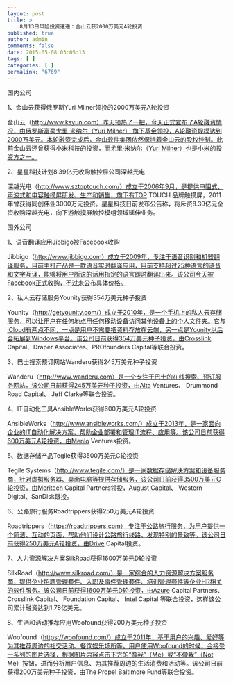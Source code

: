 ```yaml
---
layout: post
title: >
    8月13日风险投资速递：金山云获2000万美元A轮投资
published: true
author: admin
comments: false
date: 2015-05-08 03:05:13
tags: [ ]
categories: [ ]
permalink: "6769"
---
```



国内公司

1、金山云获得俄罗斯Yuri Milner领投的2000万美元A轮投资

金山云（http://www.ksyun.com）昨天预热了一把，今天正式宣布了A轮融资情况，由俄罗斯富豪尤里·米纳尔（Yuri Milner） 旗下基金领投，A轮融资规模达到2000万美元。本轮融资完成后，金山软件集团依然保持着金山云的股权控制。此前金山云还曾获得小米科技的投资，而尤里·米纳尔（Yuri Milner）也是小米的投资方之一。

2、星星科技计划8.39亿元收购触控屏公司深越光电

深越光电（http://www.sztoptouch.com/）成立于2006年9月，是提供电阻式、声波式和电容触摸屏研发、生产和销售，旗下有TOP TOUCH 品牌触摸屏，2011年曾获得同创伟业3000万元投资。星星科技日前发布公告称，将斥资8.39亿元全资收购深越光电，向下游触摸屏触控模组领域延伸业务。

国外公司

1、语音翻译应用Jibbigo被Facebook收购

Jibbigo（http://www.jibbigo.com）成立于2009年，专注于语音识别和机器翻译服务，目前主打产品是一款语音实时翻译应用，目前支持超过25种语言的语音和文字互译，能够将用户所说的话用指定的语言即时翻译出来。该公司今天被Facebook正式收购，不过未公布具体价格。

2、私人云存储服务Younity获得354万美元种子投资

Younity（http://getyounity.com/）成立于2010年，是一个手机上的私人云存储服务，可以让用户在任何地点用任何移动设备访问其他设备上的个人文件夹。它与iCloud有两点不同，一点是用户不需要把资料存放在云端，另一点是Younity以后会拓展到Windows平台。该公司日前获得354万美元种子投资，由Crosslink Capital、Draper Associates、PROfounders Capital等联合投资。

3、巴士搜索预订网站Wanderu获得245万美元种子投资

Wanderu（http://www.wanderu.com）是一个专注于巴士的在线搜索、预订服务网站，该公司日前获得245万美元种子投资，由Alta Ventures、 Drummond Road Capital、 Jeff Clarke等联合投资。

4、IT自动化工具AnsibleWorks获得600万美元A轮投资

AnsibleWorks（http://www.ansibleworks.com/）成立于2013年，是一家面向企业的IT自动化解决方案，帮助企业部署和管理IT流程、应用等。该公司日前获得600万美元A轮投资，由Menlo Ventures投资。

5、数据存储产品Tegile获得3500万美元C轮投资

Tegile Systems（http://www.tegile.com/）是一家数据存储解决方案和设备服务商，针对虚拟服务器、桌面电脑等提供存储服务，该公司日前获得3500万美元C轮投资，由Meritech Capital Partners领投，August Capital、 Western Digital、SanDisk跟投。

6、公路旅行服务Roadtrippers获得250万美元A轮投资

Roadtrippers（https://roadtrippers.com） 专注于公路旅行服务，为用户提供一个简洁、互动的页面，帮助他们设计公路旅行线路、发现特别的景致等。该公司日前获得250万美元A轮投资，由Drive Capital投资。

7、人力资源解决方案SilkRoad获得1600万美元D轮投资

SilkRoad（http://www.silkroad.com/）是一家综合的人力资源解决方案服务商，提供企业招聘管理套件、入职及事件管理套件、培训管理套件等企业HR相关的软件服务。该公司日前获得1600万美元D轮投资，由Azure Capital Partners、 Crosslink Capital、 Foundation Capital、 Intel Capital 等联合投资，这样该公司累计融资达到1.78亿美元。

8、生活和活动推荐应用Woofound获得200万美元种子投资

Woofound（https://woofound.com/）成立于2011年，基于用户的兴趣、爱好等为其推荐周边的社交活动、餐饮娱乐场所等。用户使用Woofound的时候，会接受一系列的图片选择，根据图片内容点击下方的“像我”（Me）或“不像我”（Not Me）按钮，进而分析用户信息、为其推荐周边的生活消费和活动等。该公司日前获得200万美元种子投资，由The Propel Baltimore Fund等联合投资。